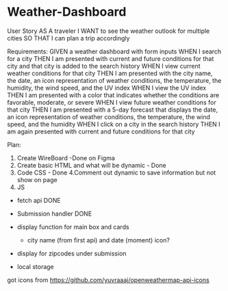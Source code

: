 # Weather-Dashboard

User Story
AS A traveler
I WANT to see the weather outlook for multiple cities
SO THAT I can plan a trip accordingly

Requirements: 
GIVEN a weather dashboard with form inputs
WHEN I search for a city
THEN I am presented with current and future conditions for that city and that city is added to the search history
WHEN I view current weather conditions for that city
THEN I am presented with the city name, the date, an icon representation of weather conditions, the temperature, the humidity, the wind speed, and the UV index
WHEN I view the UV index
THEN I am presented with a color that indicates whether the conditions are favorable, moderate, or severe
WHEN I view future weather conditions for that city
THEN I am presented with a 5-day forecast that displays the date, an icon representation of weather conditions, the temperature, the wind speed, and the humidity
WHEN I click on a city in the search history
THEN I am again presented with current and future conditions for that city

Plan: 

1. Create WireBoard -Done on Figma
2. Create basic HTML and what will be dynamic - Done
3. Code CSS - Done
4.Comment out dynamic to save information but not show on page
5. JS
  * fetch api DONE
  * Submission handler DONE
  * display function for main box and cards
    * city name (from first api) and date (moment) icon?


  * display for zipcodes under submission
  * local storage


  got icons from https://github.com/yuvraaaj/openweathermap-api-icons